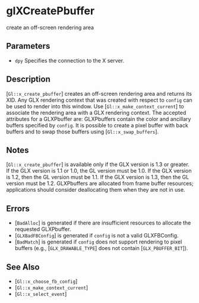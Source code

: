 # glXCreatePbuffer
create an off-screen rendering area

## Parameters
- `dpy`
  Specifies the connection to the X server.

## Description
[`Gl::x_create_pbuffer`] creates an off-screen rendering area and
  returns its XID. Any GLX rendering context that was created with
  respect to `config` can be used to render into this window. Use
  [`Gl::x_make_context_current`] to associate the rendering area with a
  GLX rendering context.
The accepted attributes for a GLXPbuffer are:
GLXPbuffers contain the color and ancillary buffers specified by
  `config`. It is possible to create a pixel buffer with back buffers
  and to swap those buffers using [`Gl::x_swap_buffers`].

## Notes
[`Gl::x_create_pbuffer`] is available only if the GLX version is 1.3
  or greater.
If the GLX version is 1.1 or 1.0, the GL version must be 1.0. If the
  GLX version is 1.2, then the GL version must be 1.1. If the GLX
  version is 1.3, then the GL version must be 1.2.
GLXPbuffers are allocated from frame buffer resources; applications
  should consider deallocating them when they are not in use.

## Errors
- [`BadAlloc`] is generated if there are insufficient resources to
  allocate the requested GLXPbuffer.
- [`GLXBadFBConfig`] is generated if `config` is not a valid
  GLXFBConfig.
- [`BadMatch`] is generated if `config` does not support rendering to
  pixel buffers (e.g., [`GLX_DRAWABLE_TYPE`] does not contain
  [`GLX_PBUFFER_BIT`]).

## See Also
- [`Gl::x_choose_fb_config`]
- [`Gl::x_make_context_current`]
- [`Gl::x_select_event`]
